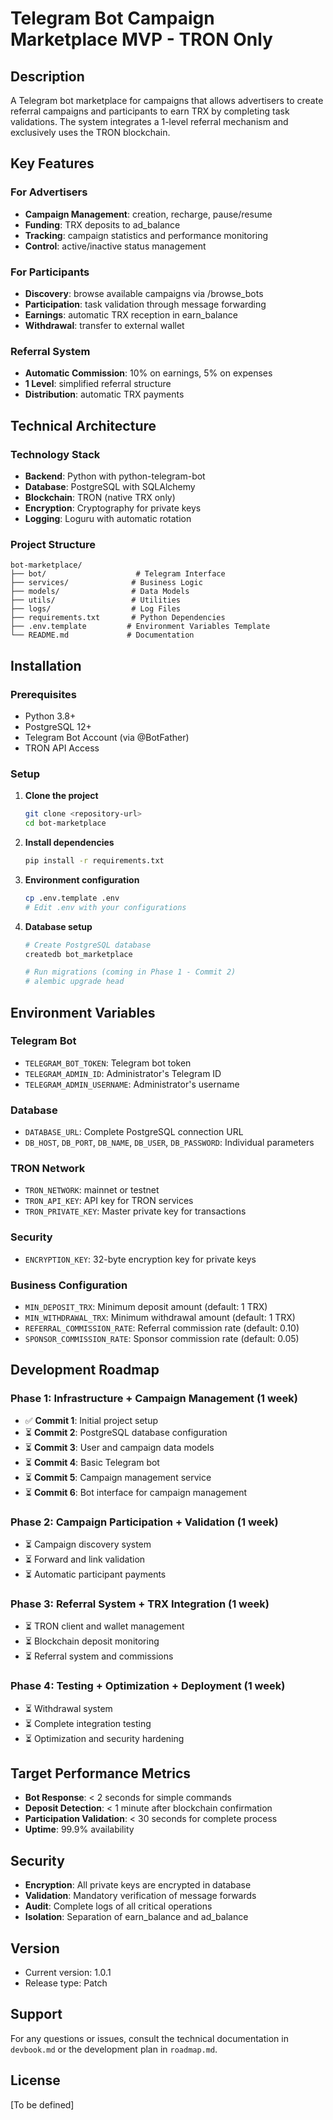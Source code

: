 # Telegram Bot Campaign Marketplace MVP - TRON Only

## Description

A Telegram bot marketplace for campaigns that allows advertisers to create referral campaigns and participants to earn TRX by completing task validations. The system integrates a 1-level referral mechanism and exclusively uses the TRON blockchain.

## Key Features

### For Advertisers
- **Campaign Management**: creation, recharge, pause/resume
- **Funding**: TRX deposits to ad_balance
- **Tracking**: campaign statistics and performance monitoring
- **Control**: active/inactive status management

### For Participants
- **Discovery**: browse available campaigns via /browse_bots
- **Participation**: task validation through message forwarding
- **Earnings**: automatic TRX reception in earn_balance
- **Withdrawal**: transfer to external wallet

### Referral System
- **Automatic Commission**: 10% on earnings, 5% on expenses
- **1 Level**: simplified referral structure
- **Distribution**: automatic TRX payments

## Technical Architecture

### Technology Stack
- **Backend**: Python with python-telegram-bot
- **Database**: PostgreSQL with SQLAlchemy
- **Blockchain**: TRON (native TRX only)
- **Encryption**: Cryptography for private keys
- **Logging**: Loguru with automatic rotation

### Project Structure
```
bot-marketplace/
├── bot/                    # Telegram Interface
├── services/              # Business Logic
├── models/                # Data Models
├── utils/                 # Utilities
├── logs/                  # Log Files
├── requirements.txt       # Python Dependencies
├── .env.template         # Environment Variables Template
└── README.md             # Documentation
```

## Installation

### Prerequisites
- Python 3.8+
- PostgreSQL 12+
- Telegram Bot Account (via @BotFather)
- TRON API Access

### Setup

1. **Clone the project**
   ```bash
   git clone <repository-url>
   cd bot-marketplace
   ```

2. **Install dependencies**
   ```bash
   pip install -r requirements.txt
   ```

3. **Environment configuration**
   ```bash
   cp .env.template .env
   # Edit .env with your configurations
   ```

4. **Database setup**
   ```bash
   # Create PostgreSQL database
   createdb bot_marketplace
   
   # Run migrations (coming in Phase 1 - Commit 2)
   # alembic upgrade head
   ```

## Environment Variables

### Telegram Bot
- `TELEGRAM_BOT_TOKEN`: Telegram bot token
- `TELEGRAM_ADMIN_ID`: Administrator's Telegram ID
- `TELEGRAM_ADMIN_USERNAME`: Administrator's username

### Database
- `DATABASE_URL`: Complete PostgreSQL connection URL
- `DB_HOST`, `DB_PORT`, `DB_NAME`, `DB_USER`, `DB_PASSWORD`: Individual parameters

### TRON Network
- `TRON_NETWORK`: mainnet or testnet
- `TRON_API_KEY`: API key for TRON services
- `TRON_PRIVATE_KEY`: Master private key for transactions

### Security
- `ENCRYPTION_KEY`: 32-byte encryption key for private keys

### Business Configuration
- `MIN_DEPOSIT_TRX`: Minimum deposit amount (default: 1 TRX)
- `MIN_WITHDRAWAL_TRX`: Minimum withdrawal amount (default: 1 TRX)
- `REFERRAL_COMMISSION_RATE`: Referral commission rate (default: 0.10)
- `SPONSOR_COMMISSION_RATE`: Sponsor commission rate (default: 0.05)

## Development Roadmap

### Phase 1: Infrastructure + Campaign Management (1 week)
- ✅ **Commit 1**: Initial project setup
- ⏳ **Commit 2**: PostgreSQL database configuration
- ⏳ **Commit 3**: User and campaign data models
- ⏳ **Commit 4**: Basic Telegram bot
- ⏳ **Commit 5**: Campaign management service
- ⏳ **Commit 6**: Bot interface for campaign management

### Phase 2: Campaign Participation + Validation (1 week)
- ⏳ Campaign discovery system
- ⏳ Forward and link validation
- ⏳ Automatic participant payments

### Phase 3: Referral System + TRX Integration (1 week)
- ⏳ TRON client and wallet management
- ⏳ Blockchain deposit monitoring
- ⏳ Referral system and commissions

### Phase 4: Testing + Optimization + Deployment (1 week)
- ⏳ Withdrawal system
- ⏳ Complete integration testing
- ⏳ Optimization and security hardening

## Target Performance Metrics

- **Bot Response**: < 2 seconds for simple commands
- **Deposit Detection**: < 1 minute after blockchain confirmation
- **Participation Validation**: < 30 seconds for complete process
- **Uptime**: 99.9% availability

## Security

- **Encryption**: All private keys are encrypted in database
- **Validation**: Mandatory verification of message forwards
- **Audit**: Complete logs of all critical operations
- **Isolation**: Separation of earn_balance and ad_balance

## Version

- Current version: 1.0.1
- Release type: Patch

## Support

For any questions or issues, consult the technical documentation in `devbook.md` or the development plan in `roadmap.md`.

## License

[To be defined]
